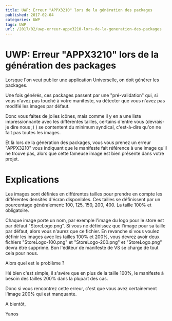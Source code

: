 ```yaml
---
title: UWP: Erreur "APPX3210" lors de la génération des packages
published: 2017-02-04
categories: UWP
tags: UWP
url: /2017/02/uwp-erreur-appx3210-lors-de-la-generation-des-packages
---
```


# UWP: Erreur "APPX3210" lors de la génération des packages

Lorsque l'on veut publier une application Universelle, on doit générer les packages. 

Une fois générés, ces packages passent par une "pré-validation" qui, si vous n'avez pas touché à votre manifeste, va détecter que vous n'avez pas modifié les images par défaut.

Donc vous faites de jolies icônes, mais comme il y en a une liste impressionnante avec les différentes tailles, certains d'entre vous (devrais-je dire nous ;) ) se contentent du minimum syndical, c'est-à-dire qu'on ne fait pas toutes les images.

Et là lors de la génération des packages, vous vous prenez un erreur "APPX3210" vous indiquant que le manifeste fait référence à une image qu'il ne trouve pas, alors que cette fameuse image est bien présente dans votre projet.

<!--more-->

# Explications

Les images sont définies en différentes tailles pour prendre en compte les différentes densités d'écran disponibles. Ces tailles se définissent par un pourcentage généralement: 100, 125, 150, 200, 400. La taille 100% et obligatoire. 

Chaque image porte un nom, par exemple l'image du logo pour le store est par défaut "StoreLogo.png". Si vous ne définissez que l'image pour sa taille par défaut, alors vous n'aurez que ce fichier. En revanche si vous voulez définir les images avec les tailles 100% et 200%, vous devrez avoir deux fichiers "StoreLogo-100.png" et "StoreLogo-200.png" et "StoreLogo.png" devra être supprimé. Bon l'éditeur de manifeste de VS se charge de tout cela pour nous.

Alors quel est le problème ?

Hé bien c'est simple, il s'avère que en plus de la taille 100%, le manifeste à besoin des tailles 200% dans la plupart des cas. 

Donc si vous rencontrez cette erreur, c'est que vous avez certainement l'image 200% qui est manquante.

A bientôt,

Yanos

